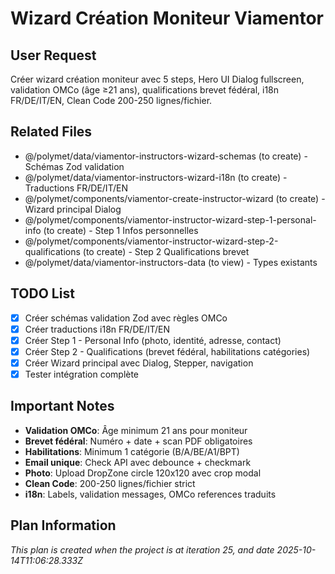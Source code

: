 # Wizard Création Moniteur Viamentor

## User Request
Créer wizard création moniteur avec 5 steps, Hero UI Dialog fullscreen, validation OMCo (âge ≥21 ans), qualifications brevet fédéral, i18n FR/DE/IT/EN, Clean Code 200-250 lignes/fichier.

## Related Files
- @/polymet/data/viamentor-instructors-wizard-schemas (to create) - Schémas Zod validation
- @/polymet/data/viamentor-instructors-wizard-i18n (to create) - Traductions FR/DE/IT/EN
- @/polymet/components/viamentor-create-instructor-wizard (to create) - Wizard principal Dialog
- @/polymet/components/viamentor-instructor-wizard-step-1-personal-info (to create) - Step 1 Infos personnelles
- @/polymet/components/viamentor-instructor-wizard-step-2-qualifications (to create) - Step 2 Qualifications brevet
- @/polymet/data/viamentor-instructors-data (to view) - Types existants

## TODO List
- [x] Créer schémas validation Zod avec règles OMCo
- [x] Créer traductions i18n FR/DE/IT/EN
- [x] Créer Step 1 - Personal Info (photo, identité, adresse, contact)
- [x] Créer Step 2 - Qualifications (brevet fédéral, habilitations catégories)
- [x] Créer Wizard principal avec Dialog, Stepper, navigation
- [x] Tester intégration complète

## Important Notes
- **Validation OMCo**: Âge minimum 21 ans pour moniteur
- **Brevet fédéral**: Numéro + date + scan PDF obligatoires
- **Habilitations**: Minimum 1 catégorie (B/A/BE/A1/BPT)
- **Email unique**: Check API avec debounce + checkmark
- **Photo**: Upload DropZone circle 120x120 avec crop modal
- **Clean Code**: 200-250 lignes/fichier strict
- **i18n**: Labels, validation messages, OMCo references traduits
  
## Plan Information
*This plan is created when the project is at iteration 25, and date 2025-10-14T11:06:28.333Z*
